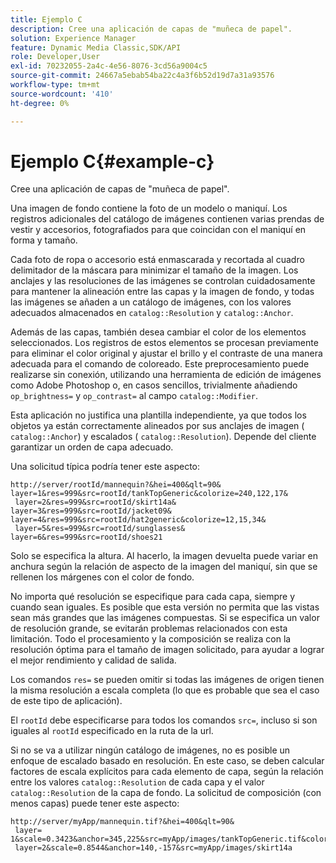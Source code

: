 ```yaml
---
title: Ejemplo C
description: Cree una aplicación de capas de "muñeca de papel".
solution: Experience Manager
feature: Dynamic Media Classic,SDK/API
role: Developer,User
exl-id: 70232055-2a4c-4e56-8076-3cd56a9004c5
source-git-commit: 24667a5ebab54ba22c4a3f6b52d19d7a31a93576
workflow-type: tm+mt
source-wordcount: '410'
ht-degree: 0%

---
```


# Ejemplo C{#example-c}

Cree una aplicación de capas de &quot;muñeca de papel&quot;.

Una imagen de fondo contiene la foto de un modelo o maniquí. Los registros adicionales del catálogo de imágenes contienen varias prendas de vestir y accesorios, fotografiados para que coincidan con el maniquí en forma y tamaño.

Cada foto de ropa o accesorio está enmascarada y recortada al cuadro delimitador de la máscara para minimizar el tamaño de la imagen. Los anclajes y las resoluciones de las imágenes se controlan cuidadosamente para mantener la alineación entre las capas y la imagen de fondo, y todas las imágenes se añaden a un catálogo de imágenes, con los valores adecuados almacenados en `catalog::Resolution` y `catalog::Anchor`.

Además de las capas, también desea cambiar el color de los elementos seleccionados. Los registros de estos elementos se procesan previamente para eliminar el color original y ajustar el brillo y el contraste de una manera adecuada para el comando de coloreado. Este preprocesamiento puede realizarse sin conexión, utilizando una herramienta de edición de imágenes como Adobe Photoshop o, en casos sencillos, trivialmente añadiendo `op_brightness=` y `op_contrast=` al campo `catalog::Modifier`.

Esta aplicación no justifica una plantilla independiente, ya que todos los objetos ya están correctamente alineados por sus anclajes de imagen ( `catalog::Anchor`) y escalados ( `catalog::Resolution`). Depende del cliente garantizar un orden de capa adecuado.

Una solicitud típica podría tener este aspecto:

```
http://server/rootId/mannequin?&hei=400&qlt=90&
layer=1&res=999&src=rootId/tankTopGeneric&colorize=240,122,17&
 layer=2&res=999&src=rootId/skirt14a&
layer=3&res=999&src=rootId/jacket09&
layer=4&res=999&src=rootId/hat2generic&colorize=12,15,34&
 layer=5&res=999&src=rootId/sunglasses&
layer=6&res=999&src=rootId/shoes21
```

Solo se especifica la altura. Al hacerlo, la imagen devuelta puede variar en anchura según la relación de aspecto de la imagen del maniquí, sin que se rellenen los márgenes con el color de fondo.

No importa qué resolución se especifique para cada capa, siempre y cuando sean iguales. Es posible que esta versión no permita que las vistas sean más grandes que las imágenes compuestas. Si se especifica un valor de resolución grande, se evitarán problemas relacionados con esta limitación. Todo el procesamiento y la composición se realiza con la resolución óptima para el tamaño de imagen solicitado, para ayudar a lograr el mejor rendimiento y calidad de salida.

Los comandos `res=` se pueden omitir si todas las imágenes de origen tienen la misma resolución a escala completa (lo que es probable que sea el caso de este tipo de aplicación).

El `rootId` debe especificarse para todos los comandos `src=`, incluso si son iguales al `rootId` especificado en la ruta de la url.

Si no se va a utilizar ningún catálogo de imágenes, no es posible un enfoque de escalado basado en resolución. En este caso, se deben calcular factores de escala explícitos para cada elemento de capa, según la relación entre los valores `catalog::Resolution` de cada capa y el valor `catalog::Resolution` de la capa de fondo. La solicitud de composición (con menos capas) puede tener este aspecto:

```
http://server/myApp/mannequin.tif?&hei=400&qlt=90&
 layer= 1&scale=0.3423&anchor=345,225&src=myApp/images/tankTopGeneric.tif&colorize=240,122,17&
 layer=2&scale=0.8544&anchor=140,-157&src=myApp/images/skirt14a
```
